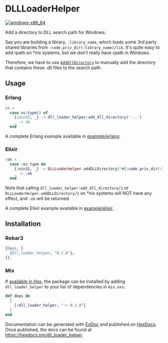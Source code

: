 # DLLLoaderHelper

[![windows-x86_64](https://github.com/cocoa-xu/dll_loader_helper/actions/workflows/windows-x86_64.yml/badge.svg)](https://github.com/cocoa-xu/dll_loader_helper/actions/workflows/windows-x86_64.yml)

Add a directory to DLL search path for Windows. 

Say you are building a library, `:library_name`, which loads some 3rd party shared libraries from
`:code.priv_dir(:library_name)/lib`. It's quite easy to add rpath on *nix systems, but we don't really have
rpath in Windows. 

Therefore, we have to use [`AddDllDirectory`](https://docs.microsoft.com/en-us/windows/win32/api/libloaderapi/nf-libloaderapi-adddlldirectory) to manually add the directory that contains these
.dll files to the search path.

## Usage

### Erlang
```erlang
ok = 
  case os:type() of
    {:win32, _} -> dll_loader_helper:add_dll_directory('...')
    _ -> ok
  end
```

A complete Erlang example available in [example/erlang](example/erlang).

### Elixir
```elixir
:ok = 
  case :os.type do
    {:win32, _} -> DLLLoaderHelper.addDLLDirectory("#{:code.priv_dir(:library_name)}/lib")
    _ -> :ok
  end
```

Note that calling `dll_loader_helper:add_dll_directory/1` or `DLLLoaderHelper.addDLLDirectory/1` on *nix systems will NOT have any effect, and `:ok` will be returned.

A complete Elixir example available in [example/elixir](example/elixir).

## Installation

### Rebar3

```erlang
{deps, [
  {dll_loader_helper, "0.1.8"},
]}.
```

### Mix

If [available in Hex](https://hex.pm/docs/publish), the package can be installed
by adding `dll_loader_helper` to your list of dependencies in `mix.exs`:

```elixir
def deps do
  [
    {:dll_loader_helper, "~> 0.1.8"}
  ]
end
```

Documentation can be generated with [ExDoc](https://github.com/elixir-lang/ex_doc)
and published on [HexDocs](https://hexdocs.pm). Once published, the docs can
be found at <https://hexdocs.pm/dll_loader_helper>.

